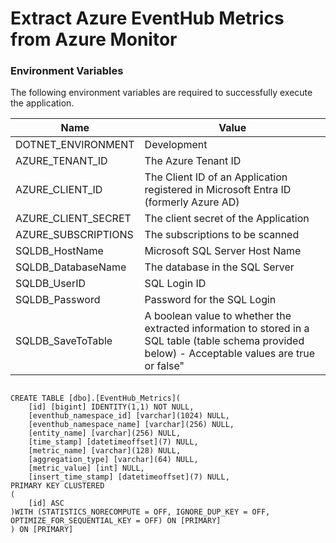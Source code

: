 # Extract Azure EventHub Metrics from Azure Monitor

### Environment Variables

The following environment variables are required to successfully execute the application.

| Name| Value |
|-----------------------|-----------|
|DOTNET_ENVIRONMENT|Development|
|AZURE_TENANT_ID|The Azure Tenant ID|
|AZURE_CLIENT_ID|The Client ID of an Application registered in Microsoft Entra ID (formerly Azure AD)|
|AZURE_CLIENT_SECRET|The client secret of the Application|
|AZURE_SUBSCRIPTIONS|The subscriptions to be scanned|
|SQLDB_HostName|Microsoft SQL Server Host Name|
|SQLDB_DatabaseName|The database in the SQL Server|
|SQLDB_UserID|SQL Login ID|
|SQLDB_Password|Password for the SQL Login|
|SQLDB_SaveToTable|A boolean value to whether the extracted information to stored in a SQL table (table schema provided below) - Acceptable values are true or false"

````

CREATE TABLE [dbo].[EventHub_Metrics](
	[id] [bigint] IDENTITY(1,1) NOT NULL,
	[eventhub_namespace_id] [varchar](1024) NULL,
	[eventhub_namespace_name] [varchar](256) NULL,
	[entity_name] [varchar](256) NULL,
	[time_stamp] [datetimeoffset](7) NULL,
	[metric_name] [varchar](128) NULL,
	[aggregation_type] [varchar](64) NULL,
	[metric_value] [int] NULL,
	[insert_time_stamp] [datetimeoffset](7) NULL,
PRIMARY KEY CLUSTERED 
(
	[id] ASC
)WITH (STATISTICS_NORECOMPUTE = OFF, IGNORE_DUP_KEY = OFF, OPTIMIZE_FOR_SEQUENTIAL_KEY = OFF) ON [PRIMARY]
) ON [PRIMARY]

````